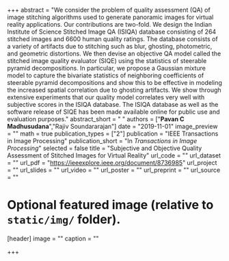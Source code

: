 +++
abstract = "We consider the problem of quality assessment (QA) of image stitching algorithms used to generate panoramic images for virtual reality applications. Our contributions are two-fold. We design the Indian Institute of Science Stitched Image QA (ISIQA) database consisting of 264 stitched images and 6600 human quality ratings. The database consists of a variety of artifacts due to stitching such as blur, ghosting, photometric, and geometric distortions. We then devise an objective QA model called the stitched image quality evaluator (SIQE) using the statistics of steerable pyramid decompositions. In particular, we propose a Gaussian mixture model to capture the bivariate statistics of neighboring coefficients of steerable pyramid decompositions and show this to be effective in modeling the increased spatial correlation due to ghosting artifacts. We show through extensive experiments that our quality model correlates very well with subjective scores in the ISIQA database. The ISIQA database as well as the software release of SIQE has been made available online for public use and evaluation purposes."
abstract_short = " "
authors = ["**Pavan C Madhusudana**","Rajiv Soundararajan"]
date = "2019-11-01"
image_preview = ""
math = true
publication_types = ["2"]
publication = "IEEE Transactions in Image Processing"
publication_short = "In *Transactions in Image Processing*"
selected = false
title = "Subjective and Objective Quality Assessment of Stitched Images for Virtual Reality"
url_code = ""
url_dataset = ""
url_pdf = "https://ieeexplore.ieee.org/document/8736985"
url_project = ""
url_slides = ""
url_video = ""
url_poster = ""
url_preprint = ""
url_source = ""

# Optional featured image (relative to `static/img/` folder).
[header]
image = ""
caption = ""

+++
